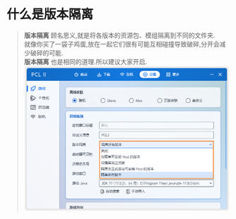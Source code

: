 # 什么是版本隔离  

> **版本隔离** 顾名思义,就是将各版本的资源包、模组隔离到不同的文件夹.  
> 就像你买了一袋子鸡蛋,放在一起它们很有可能互相碰撞导致破碎,分开会减少破碎的可能.  
> **版本隔离** 也是相同的道理.所以建议大家开启.  
> ![2-1-1](../assets/D2/P1/01.png)